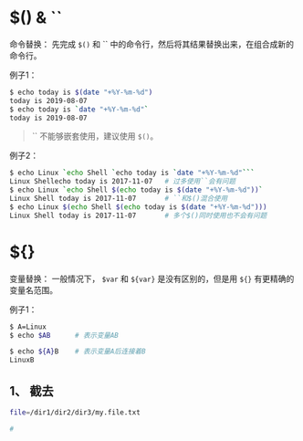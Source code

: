# $() & \`\`
命令替换： 先完成 `$()` 和 \`\` 中的命令行，然后将其结果替换出来，在组合成新的命令行。  

例子1：  
```sh
$ echo today is $(date "+%Y-%m-%d")
today is 2019-08-07
$ echo today is `date "+%Y-%m-%d"`
today is 2019-08-07
```

> \`\` 不能够嵌套使用，建议使用 `$()`。  

例子2：  
```sh
$ echo Linux `echo Shell `echo today is `date "+%Y-%m-%d"```
Linux Shellecho today is 2017-11-07   # 过多使用``会有问题
$ echo Linux `echo Shell $(echo today is $(date "+%Y-%m-%d"))`
Linux Shell today is 2017-11-07       # ``和$()混合使用
$ echo Linux $(echo Shell $(echo today is $(date "+%Y-%m-%d")))
Linux Shell today is 2017-11-07       # 多个$()同时使用也不会有问题
```

# ${}
变量替换： 一般情况下， `$var` 和 `${var}` 是没有区别的，但是用 `${}` 有更精确的变量名范围。  

例子1：  
```sh
$ A=Linux
$ echo $AB      # 表示变量AB

$ echo ${A}B    # 表示变量A后连接着B
LinuxB
```

## 1、 截去
```sh
file=/dir1/dir2/dir3/my.file.txt

# 
